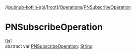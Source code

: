 //[pubnub-kotlin-api](../../../index.md)/[[root]](../index.md)/[Operations](index.md)/[PNSubscribeOperation](-p-n-subscribe-operation.md)

# PNSubscribeOperation

[js]\
abstract var [PNSubscribeOperation](-p-n-subscribe-operation.md): [String](https://kotlinlang.org/api/latest/jvm/stdlib/kotlin-stdlib/kotlin/-string/index.html)
